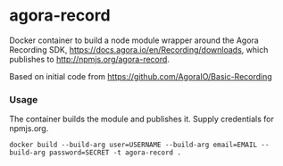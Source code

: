 # agora-record

Docker container to build a node module wrapper around the Agora Recording SDK, https://docs.agora.io/en/Recording/downloads, which publishes to http://npmjs.org/agora-record.

Based on initial code from https://github.com/AgoraIO/Basic-Recording

### Usage

The container builds the module and publishes it.  Supply credentials for npmjs.org.

    docker build --build-arg user=USERNAME --build-arg email=EMAIL --build-arg password=SECRET -t agora-record .

